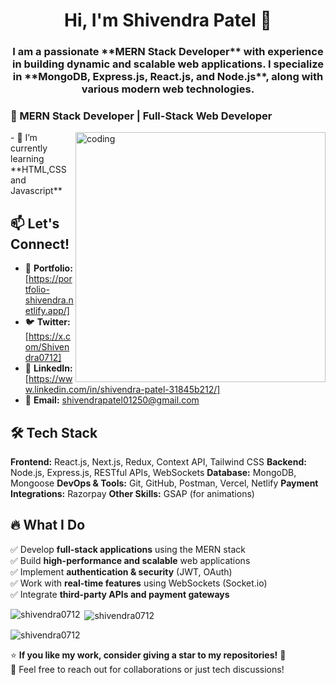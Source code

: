 <h1 align="center"> Hi, I'm Shivendra Patel 👋</h1>
<h3 align="center">I am a passionate **MERN Stack Developer** with experience in building dynamic and scalable web applications. I specialize in **MongoDB, Express.js, React.js, and Node.js**, along with various modern web technologies.</h3>

### 🚀 MERN Stack Developer | Full-Stack Web Developer 

<img align="right" alt="coding" width="400" src="https://user-images.githubusercontent.com/55389276/140866485-8fb1c876-9a8f-4d6a-98dc-08c4981eaf70.gif">
- 🌱 I’m currently learning **HTML,CSS and Javascript**

## 📫 Let's Connect!

- 🔗 **Portfolio:** [https://portfolio-shivendra.netlify.app/]
- 🐦 **Twitter:** [https://x.com/Shivendra0712]
- 💼 **LinkedIn:** [https://www.linkedin.com/in/shivendra-patel-31845b212/]
- 📧 **Email:** shivendrapatel01250@gmail.com


## 🛠 Tech Stack

 **Frontend:** React.js, Next.js, Redux, Context API, Tailwind CSS
 **Backend:** Node.js, Express.js, RESTful APIs, WebSockets
 **Database:** MongoDB, Mongoose
 **DevOps & Tools:** Git, GitHub, Postman, Vercel, Netlify
 **Payment Integrations:** Razorpay
 **Other Skills:** GSAP (for animations)

## 🔥 What I Do

✅ Develop **full-stack applications** using the MERN stack  
✅ Build **high-performance and scalable** web applications  
✅ Implement **authentication & security** (JWT, OAuth)  
✅ Work with **real-time features** using WebSockets (Socket.io)  
✅ Integrate **third-party APIs and payment gateways** 

<p><img align="left" src="https://github-readme-stats.vercel.app/api/top-langs?username=shivendra0712&show_icons=true&locale=en&layout=compact" alt="shivendra0712" /></p>

<p>&nbsp;<img align="center" src="https://github-readme-stats.vercel.app/api?username=shivendra0712&show_icons=true&locale=en" alt="shivendra0712" /></p>

<p><img align="center" src="https://github-readme-streak-stats.herokuapp.com/?user=shivendra0712&" alt="shivendra0712" /></p>


⭐ **If you like my work, consider giving a star to my repositories!** 🚀  
💬 Feel free to reach out for collaborations or just tech discussions!
